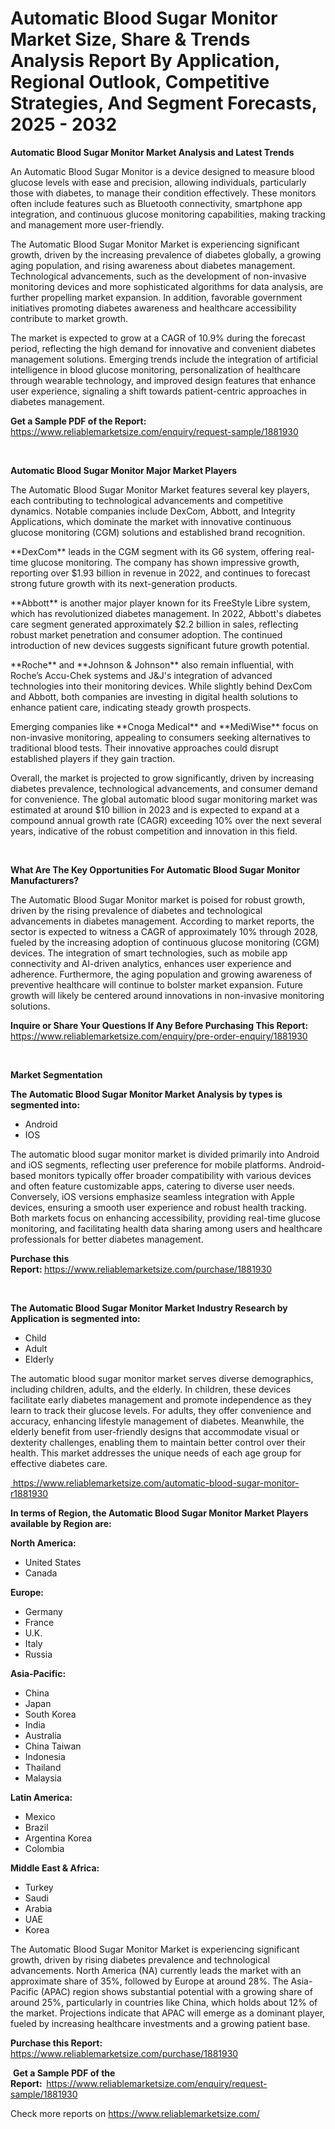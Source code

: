 <p><h1>Automatic Blood Sugar Monitor Market Size, Share & Trends Analysis Report By Application, Regional Outlook, Competitive Strategies, And Segment Forecasts, 2025 - 2032</h1></p><p><strong>Automatic Blood Sugar Monitor Market Analysis and Latest Trends</strong></p>
<p><p>An Automatic Blood Sugar Monitor is a device designed to measure blood glucose levels with ease and precision, allowing individuals, particularly those with diabetes, to manage their condition effectively. These monitors often include features such as Bluetooth connectivity, smartphone app integration, and continuous glucose monitoring capabilities, making tracking and management more user-friendly.</p><p>The Automatic Blood Sugar Monitor Market is experiencing significant growth, driven by the increasing prevalence of diabetes globally, a growing aging population, and rising awareness about diabetes management. Technological advancements, such as the development of non-invasive monitoring devices and more sophisticated algorithms for data analysis, are further propelling market expansion. In addition, favorable government initiatives promoting diabetes awareness and healthcare accessibility contribute to market growth.</p><p>The market is expected to grow at a CAGR of 10.9% during the forecast period, reflecting the high demand for innovative and convenient diabetes management solutions. Emerging trends include the integration of artificial intelligence in blood glucose monitoring, personalization of healthcare through wearable technology, and improved design features that enhance user experience, signaling a shift towards patient-centric approaches in diabetes management.</p></p>
<p><strong>Get a Sample PDF of the Report:&nbsp;</strong> <a href="https://www.reliablemarketsize.com/enquiry/request-sample/1881930?utm_campaign=2799&utm_medium=2&utm_source=Github&utm_content=ia&utm_term=04032025&utm_id=automatic-blood-sugar-monitor">https://www.reliablemarketsize.com/enquiry/request-sample/1881930</a></p>
<p>&nbsp;</p>
<p><strong>Automatic Blood Sugar Monitor Major Market Players</strong></p>
<p><p>The Automatic Blood Sugar Monitor Market features several key players, each contributing to technological advancements and competitive dynamics. Notable companies include DexCom, Abbott, and Integrity Applications, which dominate the market with innovative continuous glucose monitoring (CGM) solutions and established brand recognition.</p><p>**DexCom** leads in the CGM segment with its G6 system, offering real-time glucose monitoring. The company has shown impressive growth, reporting over $1.93 billion in revenue in 2022, and continues to forecast strong future growth with its next-generation products.</p><p>**Abbott** is another major player known for its FreeStyle Libre system, which has revolutionized diabetes management. In 2022, Abbott's diabetes care segment generated approximately $2.2 billion in sales, reflecting robust market penetration and consumer adoption. The continued introduction of new devices suggests significant future growth potential.</p><p>**Roche** and **Johnson & Johnson** also remain influential, with Roche’s Accu-Chek systems and J&J's integration of advanced technologies into their monitoring devices. While slightly behind DexCom and Abbott, both companies are investing in digital health solutions to enhance patient care, indicating steady growth prospects.</p><p>Emerging companies like **Cnoga Medical** and **MediWise** focus on non-invasive monitoring, appealing to consumers seeking alternatives to traditional blood tests. Their innovative approaches could disrupt established players if they gain traction.</p><p>Overall, the market is projected to grow significantly, driven by increasing diabetes prevalence, technological advancements, and consumer demand for convenience. The global automatic blood sugar monitoring market was estimated at around $10 billion in 2023 and is expected to expand at a compound annual growth rate (CAGR) exceeding 10% over the next several years, indicative of the robust competition and innovation in this field.</p></p>
<p>&nbsp;</p>
<p><strong>What Are The Key Opportunities For Automatic Blood Sugar Monitor Manufacturers?</strong></p>
<p><p>The Automatic Blood Sugar Monitor market is poised for robust growth, driven by the rising prevalence of diabetes and technological advancements in diabetes management. According to market reports, the sector is expected to witness a CAGR of approximately 10% through 2028, fueled by the increasing adoption of continuous glucose monitoring (CGM) devices. The integration of smart technologies, such as mobile app connectivity and AI-driven analytics, enhances user experience and adherence. Furthermore, the aging population and growing awareness of preventive healthcare will continue to bolster market expansion. Future growth will likely be centered around innovations in non-invasive monitoring solutions.</p></p>
<p><strong>Inquire or Share Your Questions If Any Before Purchasing This Report:</strong> <a href="https://www.reliablemarketsize.com/enquiry/pre-order-enquiry/1881930?utm_campaign=2799&utm_medium=2&utm_source=Github&utm_content=ia&utm_term=04032025&utm_id=automatic-blood-sugar-monitor">https://www.reliablemarketsize.com/enquiry/pre-order-enquiry/1881930</a></p>
<p>&nbsp;</p>
<p><strong>Market Segmentation</strong></p>
<p><strong>The Automatic Blood Sugar Monitor Market Analysis by types is segmented into:</strong></p>
<p><ul><li>Android</li><li>IOS</li></ul></p>
<p><p>The automatic blood sugar monitor market is divided primarily into Android and iOS segments, reflecting user preference for mobile platforms. Android-based monitors typically offer broader compatibility with various devices and often feature customizable apps, catering to diverse user needs. Conversely, iOS versions emphasize seamless integration with Apple devices, ensuring a smooth user experience and robust health tracking. Both markets focus on enhancing accessibility, providing real-time glucose monitoring, and facilitating health data sharing among users and healthcare professionals for better diabetes management.</p></p>
<p><strong>Purchase this Report:&nbsp;</strong><a href="https://www.reliablemarketsize.com/purchase/1881930?utm_campaign=2799&utm_medium=2&utm_source=Github&utm_content=ia&utm_term=04032025&utm_id=automatic-blood-sugar-monitor">https://www.reliablemarketsize.com/purchase/1881930</a></p>
<p>&nbsp;</p>
<p><strong>The Automatic Blood Sugar Monitor Market Industry Research by Application is segmented into:</strong></p>
<p><ul><li>Child</li><li>Adult</li><li>Elderly</li></ul></p>
<p><p>The automatic blood sugar monitor market serves diverse demographics, including children, adults, and the elderly. In children, these devices facilitate early diabetes management and promote independence as they learn to track their glucose levels. For adults, they offer convenience and accuracy, enhancing lifestyle management of diabetes. Meanwhile, the elderly benefit from user-friendly designs that accommodate visual or dexterity challenges, enabling them to maintain better control over their health. This market addresses the unique needs of each age group for effective diabetes care.</p></p>
<p><a href="https://www.reliablemarketsize.com/automatic-blood-sugar-monitor-r1881930?utm_campaign=2799&utm_medium=2&utm_source=Github&utm_content=ia&utm_term=04032025&utm_id=automatic-blood-sugar-monitor">&nbsp;https://www.reliablemarketsize.com/automatic-blood-sugar-monitor-r1881930</a></p>
<p><strong>In terms of Region, the Automatic Blood Sugar Monitor Market Players available by Region are:</strong></p>
<p>
    <p> <strong> North America: </strong>
        <ul>
            <li>United States</li>
            <li>Canada</li>
        </ul>
        </p> 
    <p> <strong> Europe: </strong>
        <ul>
            <li>Germany</li>
            <li>France</li>
            <li>U.K.</li>
            <li>Italy</li>
            <li>Russia</li>
        </ul>
        </p> 
    <p> <strong> Asia-Pacific: </strong>
        <ul>
            <li>China</li>
            <li>Japan</li>
            <li>South Korea</li>
            <li>India</li>
            <li>Australia</li>
            <li>China Taiwan</li>
            <li>Indonesia</li>
            <li>Thailand</li>
            <li>Malaysia</li>
        </ul>
        </p> 
    <p> <strong> Latin America: </strong>
        <ul>
            <li>Mexico</li>
            <li>Brazil</li>
            <li>Argentina Korea</li>
            <li>Colombia</li>
        </ul>
        </p> 
    <p> <strong> Middle East & Africa: </strong>
        <ul>
            <li>Turkey</li>
            <li>Saudi</li>
            <li>Arabia</li>
            <li>UAE</li>
            <li>Korea</li>
        </ul>
    </p>
    </p>
<p><p>The Automatic Blood Sugar Monitor Market is experiencing significant growth, driven by rising diabetes prevalence and technological advancements. North America (NA) currently leads the market with an approximate share of 35%, followed by Europe at around 28%. The Asia-Pacific (APAC) region shows substantial potential with a growing share of around 25%, particularly in countries like China, which holds about 12% of the market. Projections indicate that APAC will emerge as a dominant player, fueled by increasing healthcare investments and a growing patient base.</p></p>
<p><strong>Purchase this Report: </strong><a href="https://www.reliablemarketsize.com/purchase/1881930?utm_campaign=2799&utm_medium=2&utm_source=Github&utm_content=ia&utm_term=04032025&utm_id=automatic-blood-sugar-monitor">https://www.reliablemarketsize.com/purchase/1881930</a></p>
<p>&nbsp;<strong>Get a Sample PDF of the Report:&nbsp;&nbsp;</strong><a href="https://www.reliablemarketsize.com/enquiry/request-sample/1881930?utm_campaign=2799&utm_medium=2&utm_source=Github&utm_content=ia&utm_term=04032025&utm_id=automatic-blood-sugar-monitor">https://www.reliablemarketsize.com/enquiry/request-sample/1881930</a></p>
<p><strong></strong></p>
<p>Check more reports on <a href="https://www.reliablemarketsize.com/?utm_campaign=2799&utm_medium=2&utm_source=Github&utm_content=ia&utm_term=04032025&utm_id=automatic-blood-sugar-monitor">https://www.reliablemarketsize.com/</a></p>